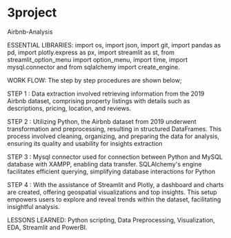 # 3project
Airbnb-Analysis


ESSENTIAL LIBRARIES:
import os, import json, import git, import pandas as pd, import plotly.express as px, import streamlit as st, from streamlit_option_menu import option_menu, import time, import mysql.connector and
from sqlalchemy import create_engine.

WORK FLOW:
The step by step procedures are shown below;

STEP 1 : Data extraction involved retrieving information from the 2019 Airbnb dataset, comprising property listings with details such as descriptions, pricing, location, and reviews.

STEP 2 : Utilizing Python, the Airbnb dataset from 2019 underwent transformation and preprocessing, resulting in structured DataFrames. This process involved cleaning, organizing, and 
         preparing the data for analysis, ensuring its quality and usability for insights extraction

STEP 3 : Mysql connector used for connection between Python and MySQL database with XAMPP, enabling data transfer. SQLAlchemy's engine facilitates efficient querying, simplifying 
         database interactions for Python

STEP 4 : With the assistance of Streamlit and Plotly, a dashboard and charts are created, offering geospatial visualizations and top insights. This setup empowers users to explore and 
         reveal trends within the dataset, facilitating insightful analysis.

LESSONS LEARNED:
Python scripting, Data Preprocessing, Visualization, EDA, Streamlit and PowerBI.
